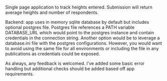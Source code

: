 Single page application to track heights entered. Submission will return average heights and number of respondents.

Backend: app uses in memory sqlite database by default but includes optional postgres file. Postgres file references
a PATH variable DATABASE_URL which would point to the postgres instance and contain credentials in the connection
string. Another option would be to leverage a database.ini file with the postgres configurations. However, you would 
want to avoid using the same file for all environments or including the file in any publications as credentials could 
be exposed.

As always, any feedback is welcomed. I've added some basic error handling but additional checks should be added based 
off app requirements. 